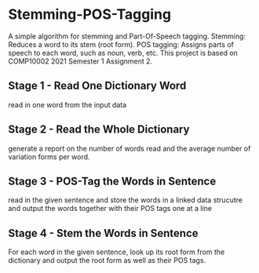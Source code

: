 # Stemming-POS-Tagging
A simple algorithm for stemming and Part-Of-Speech tagging. 
Stemming: Reduces a word to its stem (root form).
POS tagging: Assigns parts of speech to each word, such as noun, verb, etc.
This project is based on COMP10002 2021 Semester 1 Assignment 2.

## Stage 1 - Read One Dictionary Word
read in one word from the input data

## Stage 2 - Read the Whole Dictionary
generate a report on the number of words read and the average number of variation forms per word.

## Stage 3 - POS-Tag the Words in Sentence
read in the given sentence and store the words in a linked data strucutre and output the words together with their POS tags one at a line

## Stage 4 - Stem the Words in Sentence
For each word in the given sentence, look up its root form from the dictionary and output the root form as well as their POS tags.


